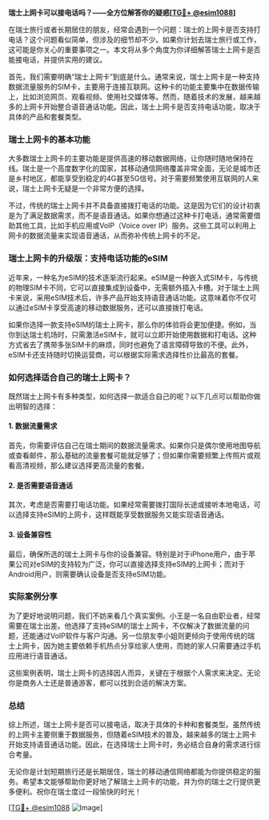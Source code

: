 **瑞士上网卡可以接电话吗？——全方位解答你的疑惑[[TG💪+ @esim1088](https://t.me/s/esim1088)]**

在瑞士旅行或者长期居住的朋友，经常会遇到一个问题：瑞士的上网卡是否支持打电话？这个问题看似简单，但涉及的细节却不少。如果你计划去瑞士旅行或工作，这可能是你关心的重要事项之一。本文将从多个角度为你详细解答瑞士上网卡是否能接电话，并提供实用的建议。

首先，我们需要明确“瑞士上网卡”到底是什么。通常来说，瑞士上网卡是一种支持数据流量服务的SIM卡，主要用于连接互联网。这种卡的功能主要集中在数据传输上，比如浏览网页、观看视频、使用社交媒体等。然而，随着技术的发展，越来越多的上网卡开始整合语音通话功能。因此，瑞士上网卡是否支持电话功能，取决于具体的产品和套餐类型。

### 瑞士上网卡的基本功能

大多数瑞士上网卡的主要功能是提供高速的移动数据网络，让你随时随地保持在线。瑞士是一个高度数字化的国家，其移动通信网络覆盖非常全面，无论是城市还是乡村地区，都能享受到稳定的4G甚至5G信号。对于需要频繁使用互联网的人来说，瑞士上网卡无疑是一个非常方便的选择。

不过，传统的瑞士上网卡并不具备直接拨打电话的功能。这是因为它们的设计初衷是为了满足数据需求，而不是语音通话。如果你想通过这种卡打电话，通常需要借助其他工具，比如手机应用或VoIP（Voice over IP）服务。这些工具可以利用上网卡的数据流量来实现语音通话，从而弥补传统上网卡的不足。

### 瑞士上网卡的升级版：支持电话功能的eSIM

近年来，一种名为eSIM的技术逐渐流行起来。eSIM是一种嵌入式SIM卡，与传统的物理SIM卡不同，它可以直接集成到设备中，无需额外插入卡槽。对于瑞士上网卡来说，采用eSIM技术后，许多产品开始支持语音通话功能。这意味着你不仅可以通过eSIM卡享受高速的移动数据服务，还可以直接拨打电话。

如果你选择一款支持eSIM的瑞士上网卡，那么你的体验将会更加便捷。例如，当你到达瑞士机场时，只需激活eSIM卡，就可以立即开始使用数据和打电话。这种方式省去了携带多张SIM卡的麻烦，同时也避免了语言障碍导致的不便。此外，eSIM卡还支持随时切换运营商，可以根据实际需求选择性价比最高的套餐。

### 如何选择适合自己的瑞士上网卡？

既然瑞士上网卡有多种类型，如何选择一款适合自己的呢？以下几点可以帮助你做出明智的选择：

#### 1. 数据流量需求
首先，你需要评估自己在瑞士期间的数据流量需求。如果你只是偶尔使用地图导航或查看邮件，那么基础的流量套餐可能就足够了；但如果你需要频繁上传照片或观看高清视频，那么建议选择更高流量的套餐。

#### 2. 是否需要语音通话
其次，考虑是否需要打电话功能。如果经常需要拨打国际长途或接听本地电话，可以选择支持eSIM的上网卡，这样既能享受数据服务又能实现语音通话。

#### 3. 设备兼容性
最后，确保所选的瑞士上网卡与你的设备兼容。特别是对于iPhone用户，由于苹果公司对eSIM的支持较为广泛，你可以直接选择支持eSIM的上网卡；而对于Android用户，则需要确认设备是否支持eSIM功能。

### 实际案例分享

为了更好地说明问题，我们不妨来看几个真实案例。小王是一名自由职业者，经常需要在瑞士出差。他选择了支持eSIM的瑞士上网卡，不仅解决了数据流量的问题，还能通过VoIP软件与客户沟通。另一位朋友李小姐则更倾向于使用传统的瑞士上网卡，因为她主要依赖手机热点分享给家人使用，而她的家人只需要通过手机应用进行语音通话。

这些案例表明，瑞士上网卡的选择因人而异，关键在于根据个人需求来决定。无论你是商务人士还是普通游客，都可以找到合适的解决方案。

### 总结

综上所述，瑞士上网卡是否可以接电话，取决于具体的卡种和套餐类型。虽然传统的上网卡主要侧重于数据服务，但随着eSIM技术的普及，越来越多的瑞士上网卡开始支持语音通话功能。因此，在选择瑞士上网卡时，务必结合自身的需求进行综合考量。

无论你是计划短期旅行还是长期居住，瑞士的移动通信网络都能为你提供稳定的服务。希望本文能够帮助你更好地了解瑞士上网卡的功能，并为你的瑞士之行提供更多便利。祝你在瑞士度过一段愉快的时光！

[[TG💪+ @esim1088](https://t.me/s/esim1088) ![Image](https://i.postimg.cc/4NQfJmqS/Snipaste-2025-05-13-00-14-12.png)]